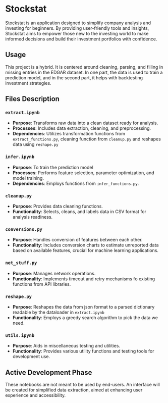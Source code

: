 # Stockstat

Stockstat is an application designed to simplify company analysis and investing for beginners. By providing user-friendly tools and insights, Stockstat aims to empower those new to the investing world to make informed decisions and build their investment portfolios with confidence.

## Usage

This project is a hybrid. It is centered around cleaning, parsing, and filling in missing entries in the EDGAR dataset. In one part, the data is used to train a prediction model, and in the second part, it helps with backtesting investment strategies.

## Files Description

### `extract.ipynb`
- **Purpose**: Transforms raw data into a clean dataset ready for analysis.
- **Processes**: Includes data extraction, cleaning, and preprocessing.
- **Dependencies**: Utilizes transformation functions from `extract_functions.py`, cleaning function from `cleanup.py` and reshapes data using `reshape.py`

### `infer.ipynb`
- **Purpose**: To train the prediction model
- **Processes**: Performs feature selection, parameter optimization, and model training.
- **Dependencies**: Employs functions from `infer_functions.py`.

### `cleanup.py`
- **Purpose**: Provides data cleaning functions.
- **Functionality**: Selects, cleans, and labels data in CSV format for analysis readiness.

### `conversions.py`
- **Purpose**: Handles conversion of features between each other.
- **Functionality**: Includes conversion charts to estimate unreported data based on available features, crucial for machine learning applications.

### `net_stuff.py`
- **Purpose**: Manages network operations.
- **Functionality**: Implements timeout and retry mechanisms fo existing functions from API libraries.

### `reshape.py`
- **Purpose**: Reshapes the data from json format to a parsed dictionary readable by the dataloader in `extract.ipynb`
- **Functionality**: Employs a greedy search algorithm to pick the data we need.

### `utils.ipynb`
- **Purpose**: Aids in miscellaneous testing and utilities.
- **Functionality**: Provides various utility functions and testing tools for development use.

## Active Development Phase

These notebooks are not meant to be used by end-users. An interface will be created for simplified data extraction, aimed at enhancing user experience and accessibility.
